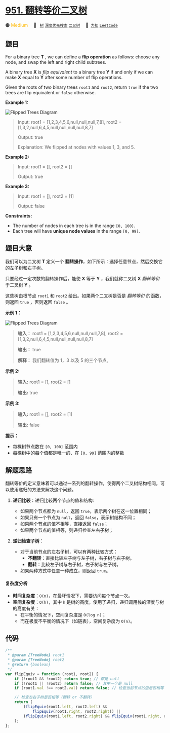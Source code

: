 # [951. 翻转等价二叉树](https://2xiao.github.io/leetcode-js/problem/0951.html)

🟠 <font color=#ffb800>Medium</font>&emsp; 🔖&ensp; [`树`](/tag/tree.md) [`深度优先搜索`](/tag/depth-first-search.md) [`二叉树`](/tag/binary-tree.md)&emsp; 🔗&ensp;[`力扣`](https://leetcode.cn/problems/flip-equivalent-binary-trees) [`LeetCode`](https://leetcode.com/problems/flip-equivalent-binary-trees)

## 题目

For a binary tree **T** , we can define a **flip operation** as follows:
choose any node, and swap the left and right child subtrees.

A binary tree **X** is _flip equivalent_ to a binary tree **Y** if and only
if we can make **X** equal to **Y** after some number of flip operations.

Given the roots of two binary trees `root1` and `root2`, return `true` if the
two trees are flip equivalent or `false` otherwise.

**Example 1:**

![Flipped Trees
Diagram](https://assets.leetcode.com/uploads/2018/11/29/tree_ex.png)

> Input: root1 = [1,2,3,4,5,6,null,null,null,7,8], root2 = [1,3,2,null,6,4,5,null,null,null,null,8,7]
>
> Output: true
>
> Explanation: We flipped at nodes with values 1, 3, and 5.

**Example 2:**

> Input: root1 = [], root2 = []
>
> Output: true

**Example 3:**

> Input: root1 = [], root2 = [1]
>
> Output: false

**Constraints:**

- The number of nodes in each tree is in the range `[0, 100]`.
- Each tree will have **unique node values** in the range `[0, 99]`.

## 题目大意

我们可以为二叉树 **T** 定义一个 **翻转操作**，如下所示：选择任意节点，然后交换它的左子树和右子树。

只要经过一定次数的翻转操作后，能使 **X** 等于 **Y** ，我们就称二叉树 **X** _翻转等价_ 于二叉树 **Y** 。

这些树由根节点 `root1` 和 `root2` 给出。如果两个二叉树是否是 _翻转等价_ 的函数，则返回 `true` ，否则返回 `false`
。

**示例 1：**

![Flipped Trees
Diagram](https://assets.leetcode.com/uploads/2018/11/29/tree_ex.png)

> **输入：** root1 = [1,2,3,4,5,6,null,null,null,7,8], root2 = [1,3,2,null,6,4,5,null,null,null,null,8,7]
>
> **输出：** true
>
> **解释：** 我们翻转值为 1，3 以及 5 的三个节点。

**示例 2:**

> **输入:** root1 = [], root2 = []
>
> **输出:** true

**示例 3:**

> **输入:** root1 = [], root2 = [1]
>
> **输出:** false

**提示：**

- 每棵树节点数在 `[0, 100]` 范围内
- 每棵树中的每个值都是唯一的、在 `[0, 99]` 范围内的整数

## 解题思路

翻转等价的定义意味着可以通过一系列的翻转操作，使得两个二叉树结构相同，可以使用递归的方法来解决这个问题。

1. **递归比较**：递归比较两个节点的值和结构:

   - 如果两个节点都为 `null`，返回 `true`，表示两个树在这一位置相同；
   - 如果只有一个节点为 `null`，返回 `false`，表示树结构不同；
   - 如果两个节点的值不相等，直接返回 `false`；
   - 如果两个节点的值相等，则递归检查左右子树；

2. **递归检查子树**：

   - 对于当前节点的左右子树，可以有两种比较方式：
     - **不翻转**：直接比较左子树与左子树，右子树与右子树。
     - **翻转**：比较左子树与右子树，右子树与左子树。
   - 如果两种方式中任意一种成立，则返回 `true`。

#### 复杂度分析

- **时间复杂度**：`O(n)`，在最坏情况下，需要访问每个节点一次。
- **空间复杂度**：`O(h)`，其中 `h` 是树的高度。使用了递归，递归调用栈的深度与树的高度有关：
  - 在平衡的情况下，空间复杂度是 `O(log n)`；
  - 而在极度不平衡的情况下（如链表），空间复杂度为 `O(n)`。

## 代码

```javascript
/**
 * @param {TreeNode} root1
 * @param {TreeNode} root2
 * @return {boolean}
 */
var flipEquiv = function (root1, root2) {
	if (!root1 && !root2) return true; // 都是 null
	if (!root1 || !root2) return false; // 其中一个是 null
	if (root1.val !== root2.val) return false; // 检查当前节点的值是否相等

	// 检查左右子树是否相等（翻转 or 不翻转）
	return (
		(flipEquiv(root1.left, root2.left) &&
			flipEquiv(root1.right, root2.right)) ||
		(flipEquiv(root1.left, root2.right) && flipEquiv(root1.right, root2.left))
	);
};
```
